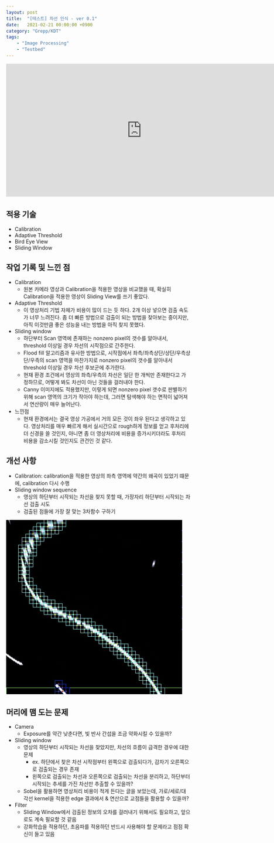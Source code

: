 ```yaml
---
layout: post
title:  "[테스트] 차선 인식 - ver 0.1"
date:   2021-02-21 00:00:00 +0900
category: "Grepp/KDT"
tags:
    - "Image Processing"
    - "Testbed"
---
```


<iframe width="740" height="363" src="https://www.youtube.com/embed/g0QGmmCVCO4" frameborder="0" allow="accelerometer; autoplay; clipboard-write; encrypted-media; gyroscope; picture-in-picture" allowfullscreen></iframe>

## 적용 기술
- Calibration
- Adaptive Threshold
- Bird Eye View
- Sliding Window


## 작업 기록 및 느낀 점
- Calibration
    - 원본 카메라 영상과 Calibration을 적용한 영상을 비교했을 때, 확실히 Calibration을 적용한 영상이 Sliding View를 쓰기 좋았다.
- Adaptive Threshold
    - 이 영상처리 기법 자체가 비용이 많이 드는 듯 하다. 2개 이상 넣으면 검출 속도가 너무 느려진다. 좀 더 빠른 방법으로 검출이 되는 방법을 찾아보는 중이지만, 아직 이것만큼 좋은 성능을 내는 방법을 아직 찾지 못했다.
- Sliding window
    - 하단부터 Scan 영역에 존재하는 nonzero pixel의 갯수를 알아내서, threshold 이상일 경우 차선의 시작점으로 간주한다.
    - Flood fill 알고리즘과 유사한 방법으로, 시작점에서 좌측/좌측상단/상단/우측상단/우측의 scan 영역을 마찬가지로 nonzero pixel의 갯수를 알아내서 threshold 이상일 경우 차선 후보군에 추가한다.
    - 현재 환경 조건에서 영상의 좌측/우측의 차선은 일단 한 개씩만 존재한다고 가정하므로, 어떻게 봐도 차선이 아닌 것들을 걸러내야 한다.
    - Canny 이미지에도 적용했지만, 이렇게 되면 nonzero pixel 갯수로 판별하기 위해 scan 영역의 크기가 작아야 하는데, 그러면 탐색해야 하는 면적이 넓어져서 연산량이 매우 늘어난다.
- 느낀점
    - 현재 환경에서는 결국 영상 가공에서 거의 모든 것이 좌우 된다고 생각하고 있다. 영상처리를 매우 빠르게 해서 실시간으로 rough하게 정보를 얻고 후처리에 더 신경을 쓸 것인지, 아니면 좀 더 영상처리에 비용을 증가시키더라도 후처리 비용을 감소시킬 것인지도 관건인 것 같다.


## 개선 사항
- Calibration: calibration을 적용한 영상의 좌측 영역에 약간의 왜곡이 있었기 떄문에, calibration 다시 수행
- Sliding window sequence
    - 영상의 하단부터 시작되는 차선을 찾지 못할 때, 가장자리 하단부터 시작되는 차선 검출 시도
    - 검출된 점들에 가장 잘 맞는 3차함수 구하기

![3차 함수를 사용해야 하는 예](/assets/grepp/lane_cubic.png)


## 머리에 맴 도는 문제
- Camera
    - Exposure를 약간 낮춘다면, 빛 반사 간섭을 조금 약화시킬 수 있을까?
- Sliding window
    - 영상의 하단부터 시작되는 차선을 찾았지만, 차선의 흐름이 급격한 경우에 대한 문제
        - ex. 하단에서 찾은 차선 시작점부터 왼쪽으로 검출되다가, 감자기 오른쪽으로 검출되는 경우 존재
        - 왼쪽으로 검출되는 차선과 오른쪽으로 검출되는 차선을 분리하고, 하단부터 시작되는 추세를 가진 차선만 추출할 수 있을까?
    - Sobel을 활용하면 영상처리 비용이 적게 든다는 글을 보았는데, 가로/세로/대각선 kernel을 적용한 edge 결과에서 & 연산으로 교점들을 활용할 수 있을까?
- Filter
    - Sliding Window에서 검출된 정보의 오차를 걸러내기 위해서도 필요하고, 앞으로도 계속 필요할 것 같음
    - 강화학습을 적용하던, 초음파를 적용하던 반드시 사용해야 할 문제라고 점점 확신이 들고 있음
